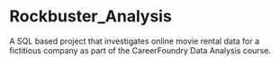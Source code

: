 # Rockbuster_Analysis
A SQL based project that investigates online movie rental data for a fictitious company as part of the CareerFoundry Data Analysis course.
